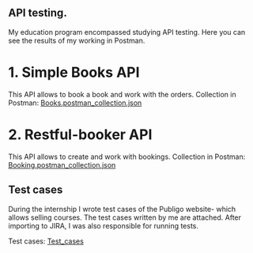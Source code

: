 ## API testing. 

My education program encompassed studying API testing. Here you can see the results of my working in Postman.

# 1. Simple Books API
This API allows to book a book and work with the orders. 
Collection in Postman: [Books.postman_collection.json](Books.postman_collection.json)


# 2. Restful-booker API
This API allows to create and work with bookings.
Collection in Postman: [Booking.postman_collection.json](Booking.postman_collection.json)


## Test cases
During the internship I wrote test cases of the Publigo website- which allows selling courses. The test cases written by me are attached. After importing to JIRA, I was also responsible for running tests.

Test cases: [Test_cases](Test_cases)
